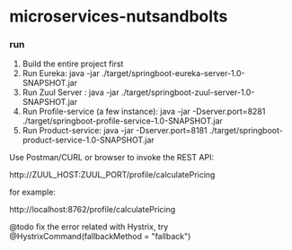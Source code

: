 # microservices-nutsandbolts
### run
1. Build the entire project first
2. Run Eureka: java -jar ./target/springboot-eureka-server-1.0-SNAPSHOT.jar
3. Run Zuul Server : java -jar ./target/springboot-zuul-server-1.0-SNAPSHOT.jar
4. Run Profile-service (a few instance): java -jar -Dserver.port=8281 ./target/springboot-profile-service-1.0-SNAPSHOT.jar
5. Run Product-service: java -jar -Dserver.port=8181 ./target/springboot-product-service-1.0-SNAPSHOT.jar

Use Postman/CURL or browser to invoke the REST API:

http://ZUUL_HOST:ZUUL_PORT/profile/calculatePricing

for example:

http://localhost:8762/profile/calculatePricing

@todo 
fix the error related with Hystrix, try @HystrixCommand(fallbackMethod = "fallback")